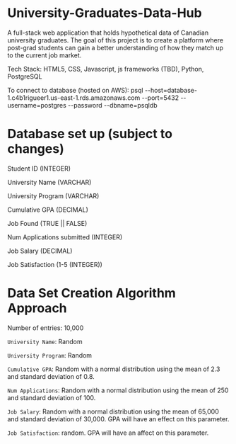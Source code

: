 # University-Graduates-Data-Hub
A full-stack web application that holds hypothetical data of Canadian university graduates. The goal of this project is to create a platform where post-grad students can gain a better understanding of how they match up to the current job market.

Tech Stack: HTML5, CSS, Javascript, js frameworks (TBD), Python, PostgreSQL

To connect to database (hosted on AWS): psql --host=database-1.c4b1rigueer1.us-east-1.rds.amazonaws.com --port=5432 --username=postgres --password --dbname=psqldb


# Database set up (subject to changes)
Student ID (INTEGER) 

University Name (VARCHAR)

University Program (VARCHAR)

Cumulative GPA (DECIMAL)

Job Found (TRUE || FALSE)

Num Applications submitted (INTEGER)

Job Salary (DECIMAL)

Job Satisfaction (1-5 (INTEGER))

# Data Set Creation Algorithm Approach 

Number of entries: 10,000

`University Name`: Random

`University Program`: Random

`Cumulative GPA`: Random with a normal distribution using the mean of 2.3 and standard deviation of 0.8.

`Num Applications`: Random with a normal distribution using the mean of 250 and standard deviation of 100.

`Job Salary`: Random with a normal distribution using the mean of 65,000 and standard deviation of 30,000. GPA will have an effect on this parameter.

`Job Satisfaction`: random. GPA will have an affect on this parameter.
